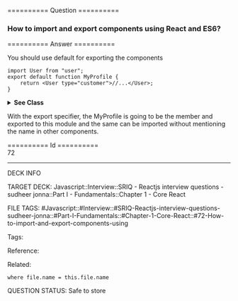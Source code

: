 ========== Question ==========  

### How to import and export components using React and ES6?  

========== Answer ==========  

You should use default for exporting the components

<!-- codeblock-start -->
<pre><code class="hljs language-jsx"><span class="hljs-keyword">import</span> <span class="hljs-title class_">User</span> <span class="hljs-keyword">from</span> <span class="hljs-string">"user"</span>;
<span class="hljs-keyword">export</span> <span class="hljs-keyword">default</span> <span class="hljs-keyword">function</span> <span class="hljs-title class_">MyProfile</span> {
    <span class="hljs-keyword">return</span> <span class="xml"><span class="hljs-tag">&#x3C;<span class="hljs-name">User</span> <span class="hljs-attr">type</span>=<span class="hljs-string">"customer"</span>></span>//...<span class="hljs-tag">&#x3C;/<span class="hljs-name">User</span>></span></span>;
}
</code></pre>
<!-- codeblock-end -->

<details><summary><b>See Class</b></summary>

<p>

<!-- codeblock-start -->
<pre><code class="hljs language-jsx"><span class="hljs-keyword">import</span> <span class="hljs-title class_">React</span> <span class="hljs-keyword">from</span> <span class="hljs-string">'react'</span>;
<span class="hljs-keyword">import</span> <span class="hljs-title class_">User</span> <span class="hljs-keyword">from</span> <span class="hljs-string">'user'</span>;
<span class="hljs-keyword">export</span> <span class="hljs-keyword">default</span> <span class="hljs-keyword">class</span> <span class="hljs-title class_">MyProfile</span> <span class="hljs-keyword">extends</span> <span class="hljs-title class_ inherited__">React.Component</span> {
    <span class="hljs-title function_">render</span>(<span class="hljs-params"></span>) {
        <span class="hljs-keyword">return</span> <span class="xml"><span class="hljs-tag">&#x3C;<span class="hljs-name">User</span> <span class="hljs-attr">type</span>=<span class="hljs-string">'customer'</span>></span>//...<span class="hljs-tag">&#x3C;/<span class="hljs-name">User</span>></span></span>;
    }
}
</code></pre>
<!-- codeblock-end -->

</p>

</details>

With the export specifier, the MyProfile is going to be the member and exported to this module and the same can be imported without mentioning the name in other components.

========== Id ==========  
72

---

DECK INFO

TARGET DECK: Javascript::Interview::SRIQ - Reactjs interview questions - sudheer jonna::Part I - Fundamentals::Chapter 1 - Core React

FILE TAGS: #Javascript::#Interview::#SRIQ-Reactjs-interview-questions-sudheer-jonna::#Part-I-Fundamentals::#Chapter-1-Core-React::#72-How-to-import-and-export-components-using

Tags:

Reference:

Related:

```dataview
where file.name = this.file.name
```
QUESTION STATUS: Safe to store
